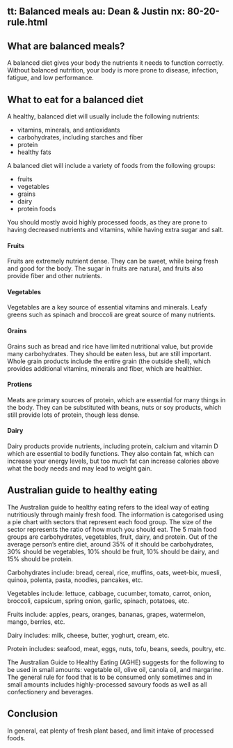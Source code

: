 tt: Balanced meals
au: Dean & Justin
nx: 80-20-rule.html
---

## What are balanced meals?

A balanced diet gives your body the nutrients it needs to function correctly. Without balanced nutrition, your body is more prone to disease, infection, fatigue, and low performance.

## What to eat for a balanced diet

A healthy, balanced diet will usually include the following nutrients:

 - vitamins, minerals, and antioxidants
 - carbohydrates, including starches and fiber
 - protein
 - healthy fats

A balanced diet will include a variety of foods from the following groups:

 - fruits
 - vegetables
 - grains
 - dairy
 - protein foods

You should mostly avoid highly processed foods, as they are prone to having decreased nutrients and vitamins, while having extra sugar and salt.

#### Fruits
Fruits are extremely nutrient dense. They can be sweet, while being fresh and good for the body. The sugar in fruits are natural, and fruits also provide fiber and other nutrients.

#### Vegetables
Vegetables are a key source of essential vitamins and minerals. Leafy greens such as spinach and broccoli are great source of many nutrients.

#### Grains
Grains such as bread and rice have limited nutritional value, but provide many carbohydrates. They should be eaten less, but are still important. Whole grain products include the entire grain (the outside shell), which provides additional vitamins, minerals and fiber, which are healthier.

#### Protiens
Meats are primary sources of protein, which are essential for many things in the body. They can be substituted with beans, nuts or soy products, which still provide lots of protein, though less dense.

#### Dairy
Dairy products provide nutrients, including protein, calcium and vitamin D which are essential to bodily functions. They also contain fat, which can increase your energy levels, but too much fat can increase calories above what the body needs and may lead to weight gain.

## Australian guide to healthy eating
The Australian guide to healthy eating refers to the ideal way of eating nutritiously through mainly fresh food. The information is categorised using a pie chart with sectors that represent each food group. The size of the sector represents the ratio of how much you should eat. The 5 main food groups are carbohydrates, vegetables, fruit, dairy, and protein. Out of the average person’s entire diet, around 35% of it should be carbohydrates, 30% should be vegetables, 10% should be fruit, 10% should be dairy, and 15% should be protein.

Carbohydrates include: bread, cereal, rice, muffins, oats, weet-bix, muesli, quinoa, polenta, pasta, noodles, pancakes, etc.

Vegetables include: lettuce, cabbage, cucumber, tomato, carrot, onion, broccoli, capsicum, spring onion, garlic, spinach, potatoes, etc.

Fruits include: apples, pears, oranges, bananas, grapes, watermelon, mango, berries, etc.

Dairy includes: milk, cheese, butter, yoghurt, cream, etc.

Protein includes: seafood, meat, eggs, nuts, tofu, beans, seeds, poultry, etc.

The Australian Guide to Healthy Eating (AGHE) suggests for the following to be used in small amounts: vegetable oil, olive oil, canola oil, and margarine. The general rule for food that is to be consumed only sometimes and in small amounts includes highly-processed savoury foods as well as all confectionery and beverages.

## Conclusion
In general, eat plenty of fresh plant based, and limit intake of processed foods.
